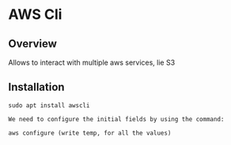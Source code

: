 # AWS Cli

## Overview

Allows to interact with multiple aws services, lie S3

## Installation

	sudo apt install awscli

	We need to configure the initial fields by using the command:

	aws configure (write temp, for all the values)
